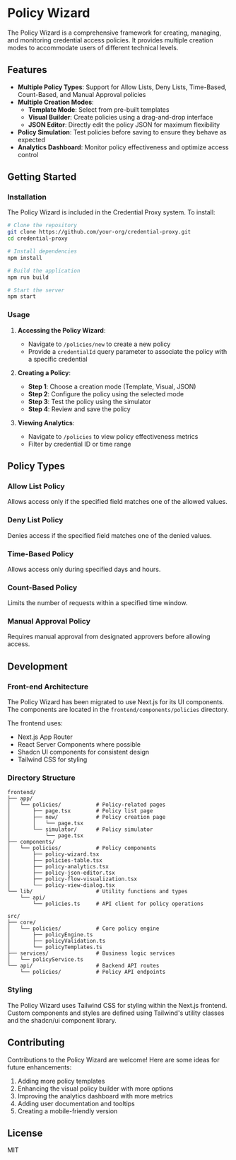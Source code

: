 # Policy Wizard

The Policy Wizard is a comprehensive framework for creating, managing, and monitoring credential access policies. It provides multiple creation modes to accommodate users of different technical levels.

## Features

- **Multiple Policy Types**: Support for Allow Lists, Deny Lists, Time-Based, Count-Based, and Manual Approval policies
- **Multiple Creation Modes**:
  - **Template Mode**: Select from pre-built templates
  - **Visual Builder**: Create policies using a drag-and-drop interface
  - **JSON Editor**: Directly edit the policy JSON for maximum flexibility
- **Policy Simulation**: Test policies before saving to ensure they behave as expected
- **Analytics Dashboard**: Monitor policy effectiveness and optimize access control

## Getting Started

### Installation

The Policy Wizard is included in the Credential Proxy system. To install:

```bash
# Clone the repository
git clone https://github.com/your-org/credential-proxy.git
cd credential-proxy

# Install dependencies
npm install

# Build the application
npm run build

# Start the server
npm start
```

### Usage

1. **Accessing the Policy Wizard**:
   - Navigate to `/policies/new` to create a new policy
   - Provide a `credentialId` query parameter to associate the policy with a specific credential

2. **Creating a Policy**:
   - **Step 1**: Choose a creation mode (Template, Visual, JSON)
   - **Step 2**: Configure the policy using the selected mode
   - **Step 3**: Test the policy using the simulator
   - **Step 4**: Review and save the policy

3. **Viewing Analytics**:
   - Navigate to `/policies` to view policy effectiveness metrics
   - Filter by credential ID or time range

## Policy Types

### Allow List Policy
Allows access only if the specified field matches one of the allowed values.

### Deny List Policy
Denies access if the specified field matches one of the denied values.

### Time-Based Policy
Allows access only during specified days and hours.

### Count-Based Policy
Limits the number of requests within a specified time window.

### Manual Approval Policy
Requires manual approval from designated approvers before allowing access.

## Development

### Front-end Architecture

The Policy Wizard has been migrated to use Next.js for its UI components. The components are located in the `frontend/components/policies` directory.

The frontend uses:
- Next.js App Router
- React Server Components where possible
- Shadcn UI components for consistent design
- Tailwind CSS for styling

### Directory Structure

```
frontend/
├── app/
│   └── policies/           # Policy-related pages
│       ├── page.tsx        # Policy list page
│       ├── new/            # Policy creation page
│       │   └── page.tsx
│       └── simulator/      # Policy simulator
│           └── page.tsx
├── components/
│   └── policies/           # Policy components
│       ├── policy-wizard.tsx
│       ├── policies-table.tsx
│       ├── policy-analytics.tsx
│       ├── policy-json-editor.tsx
│       ├── policy-flow-visualization.tsx
│       └── policy-view-dialog.tsx
└── lib/                    # Utility functions and types
    └── api/
        └── policies.ts     # API client for policy operations

src/
├── core/
│   └── policies/           # Core policy engine
│       ├── policyEngine.ts
│       ├── policyValidation.ts
│       └── policyTemplates.ts
├── services/               # Business logic services
│   └── policyService.ts
└── api/                    # Backend API routes
    └── policies/           # Policy API endpoints
```

### Styling

The Policy Wizard uses Tailwind CSS for styling within the Next.js frontend. Custom components and styles are defined using Tailwind's utility classes and the shadcn/ui component library.

## Contributing

Contributions to the Policy Wizard are welcome! Here are some ideas for future enhancements:

1. Adding more policy templates
2. Enhancing the visual policy builder with more options
3. Improving the analytics dashboard with more metrics
4. Adding user documentation and tooltips
5. Creating a mobile-friendly version

## License

MIT 